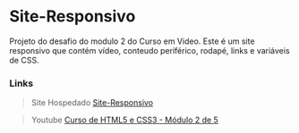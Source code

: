 # Site-Responsivo
Projeto do desafio do modulo 2 do Curso em Video. Este é um site responsivo que contém vídeo, conteudo periférico, rodapé, links e variáveis de CSS.

### Links
> Site Hospedado
[ Site-Responsivo ](https://connectdb500.github.io/site-responsivo/)

> Youtube
[Curso de HTML5 e CSS3 - Módulo 2 de 5 ](https://youtube.com/playlist?list=PLHz_AreHm4dlUpEXkY1AyVLQGcpSgVF8s&si=7afDgoVwEKg0ZyRF)